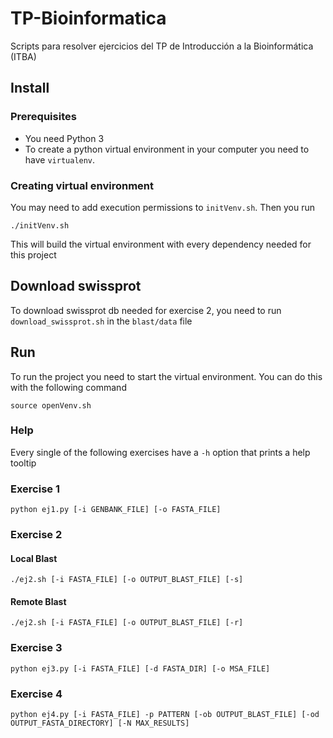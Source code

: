 # TP-Bioinformatica
Scripts para resolver ejercicios del TP de Introducción a la Bioinformática (ITBA)

## Install
### Prerequisites
- You need Python 3
- To create a python virtual environment in your computer you need to have `virtualenv`.

### Creating virtual environment
You may need to add execution permissions to `initVenv.sh`. Then you run
```
./initVenv.sh
```
This will build the virtual environment with every dependency needed for this project

## Download swissprot
To download swissprot db needed for exercise 2, you need to run `download_swissprot.sh` in the `blast/data` file

## Run
To run the project you need to start the virtual environment. You can do this with the following command
```
source openVenv.sh
```

### Help
Every single of the following exercises have a `-h` option that prints a help tooltip

### Exercise 1
```
python ej1.py [-i GENBANK_FILE] [-o FASTA_FILE] 
```

### Exercise 2
#### Local Blast
```
./ej2.sh [-i FASTA_FILE] [-o OUTPUT_BLAST_FILE] [-s]
```

#### Remote Blast
```
./ej2.sh [-i FASTA_FILE] [-o OUTPUT_BLAST_FILE] [-r]
```

### Exercise 3
```
python ej3.py [-i FASTA_FILE] [-d FASTA_DIR] [-o MSA_FILE]
```

### Exercise 4
```
python ej4.py [-i FASTA_FILE] -p PATTERN [-ob OUTPUT_BLAST_FILE] [-od OUTPUT_FASTA_DIRECTORY] [-N MAX_RESULTS]
```
